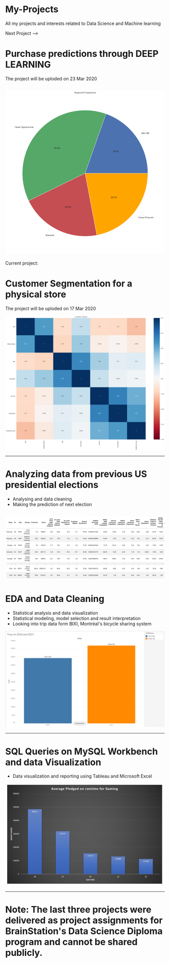 # My-Projects
All my projects and interests related to Data Science and Machine learning

Next Project --> 
# Purchase predictions through DEEP LEARNING
The project will be uploded on 23 Mar 2020

![](images/purchases.png)
--------------------------
Current project:
# Customer Segmentation for a physical store
The project will be uploded on 17 Mar 2020

![](images/customer.png)

--------------------------
# Analyzing data from previous US presidential elections
- Analysing and data cleaning 
- Making the prediction of next election

![](images/PresidentUS.png)
----------------------------

# EDA and Data Cleaning
- Statistical analysis and data visualization
- Statistical modeling, model selection and result interpretation
- Looking into trip data form BIXI, Montréal's bicycle sharing system

![](images/bixi.png)

----------------------------
# SQL Queries on MySQL Workbench and data Visualization 

 - Data visualization and reporting using Tableau and Microsoft Excel
 
 ![](images/money.png)
 
 ---------------------------------------------------------------------
# Note: The last three projects were delivered as project assignments for BrainStation's Data Science Diploma program and cannot be shared publicly. 

